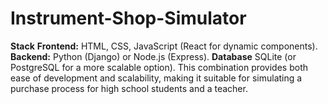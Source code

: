 # Instrument-Shop-Simulator
__Stack__
**Frontend:** HTML, CSS, JavaScript (React for dynamic components).
**Backend:** Python (Django) or Node.js (Express).
**Database** SQLite (or PostgreSQL for a more scalable option).
This combination provides both ease of development and scalability, making it suitable for simulating a purchase process for high school students and a teacher.
